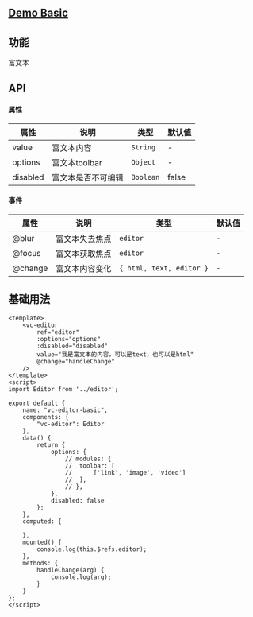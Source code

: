 ## [Demo Basic](https://wya-team.github.io/wya-vc/dist/editor/basic.html)
## 功能
富文本

## API

#### 属性

属性 | 说明 | 类型 | 默认值
---|---|---|---
value | 富文本内容 | `String` | -
options | 富文本toolbar | `Object` | -
disabled | 富文本是否不可编辑 | `Boolean` | false


#### 事件

属性 | 说明 | 类型 | 默认值
---|---|---|---
@blur | 富文本失去焦点 | `editor` | `-`
@focus | 富文本获取焦点 | `editor` | `-`
@change | 富文本内容变化 | `{ html, text, editor }` | `-`



## 基础用法

```vue
<template>
	<vc-editor 
		ref="editor"
		:options="options"
		:disabled="disabled"
		value="我是富文本的内容，可以是text，也可以是html"
		@change="handleChange"
	/>
</template>
<script>
import Editor from '../editor';

export default {
	name: "vc-editor-basic",
	components: {
		"vc-editor": Editor
	},
	data() {
		return {
			options: {
				// modules: {
				// 	toolbar: [
				// 		['link', 'image', 'video']
				// 	],
				// },
			},
			disabled: false
		};
	},
	computed: {
		
	},
	mounted() {
		console.log(this.$refs.editor);
	},
	methods: {
		handleChange(arg) {
			console.log(arg);
		}
	}
};
</script>

```
